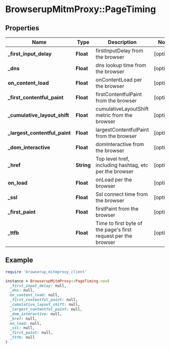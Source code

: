 # BrowserupMitmProxy::PageTiming

## Properties

| Name | Type | Description | Notes |
| ---- | ---- | ----------- | ----- |
| **_first_input_delay** | **Float** | firstInputDelay from the browser | [optional] |
| **_dns** | **Float** | dns lookup time from the browser | [optional] |
| **on_content_load** | **Float** | onContentLoad per the browser | [optional] |
| **_first_contentful_paint** | **Float** | firstContentfulPaint from the browser | [optional] |
| **_cumulative_layout_shift** | **Float** | cumulativeLayoutShift metric from the browser | [optional] |
| **_largest_contentful_paint** | **Float** | largestContentfulPaint from the browser | [optional] |
| **_dom_interactive** | **Float** | domInteractive from the browser | [optional] |
| **_href** | **String** | Top level href, including hashtag, etc per the browser | [optional] |
| **on_load** | **Float** | onLoad per the browser | [optional] |
| **_ssl** | **Float** | Ssl connect time from the browser | [optional] |
| **_first_paint** | **Float** | firstPaint from the browser | [optional] |
| **_ttfb** | **Float** | Time to first byte of the page&#39;s first request per the browser | [optional] |

## Example

```ruby
require 'browserup_mitmproxy_client'

instance = BrowserupMitmProxy::PageTiming.new(
  _first_input_delay: null,
  _dns: null,
  on_content_load: null,
  _first_contentful_paint: null,
  _cumulative_layout_shift: null,
  _largest_contentful_paint: null,
  _dom_interactive: null,
  _href: null,
  on_load: null,
  _ssl: null,
  _first_paint: null,
  _ttfb: null
)
```

